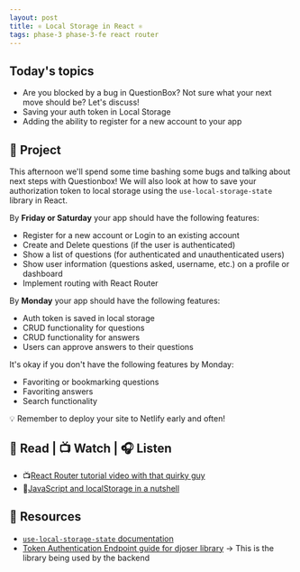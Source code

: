 ```yaml
---
layout: post
title: ⚛ Local Storage in React ⚛
tags: phase-3 phase-3-fe react router
---
```


## Today's topics

- Are you blocked by a bug in QuestionBox? Not sure what your next move should be? Let's discuss!
- Saving your auth token in Local Storage
- Adding the ability to register for a new account to your app

## 🎯 Project

This afternoon we'll spend some time bashing some bugs and talking about next steps with Questionbox! We will also look at how to save your authorization token to local storage using the `use-local-storage-state` library in React. 

By **Friday or Saturday** your app should have the following features:
- Register for a new account or Login to an existing account
- Create and Delete questions (if the user is authenticated)
- Show a list of questions (for authenticated and unauthenticated users)
- Show user information (questions asked, username, etc.) on a profile or dashboard
- Implement routing with React Router

By **Monday** your app should have the following features:
- Auth token is saved in local storage
- CRUD functionality for questions
- CRUD functionality for answers
- Users can approve answers to their questions

It's okay if you don't have the following features by Monday:
- Favoriting or bookmarking questions
- Favoriting answers
- Search functionality

💡 Remember to deploy your site to Netlify early and often!

## 📖 Read | 📺 Watch | 🎧 Listen

- 📺[React Router tutorial video with that quirky guy](https://www.youtube.com/watch?v=Law7wfdg_ls)
- 📖[JavaScript and localStorage in a nutshell](https://faun.pub/react-router-tutorial-adding-navigation-to-your-react-app-8cd8d0dacc31)

## 🔖 Resources

- [`use-local-storage-state` documentation](https://reactrouter.com/web/guides/quick-start)
- [Token Authentication Endpoint guide for djoser library](https://djoser.readthedocs.io/en/latest/token_endpoints.html) -> This is the library being used by the backend